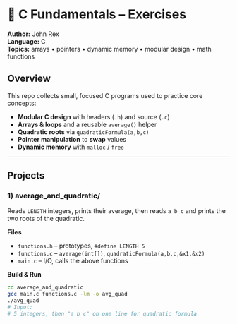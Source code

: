 # 🧰 C Fundamentals – Exercises

**Author:** John Rex  
**Language:** C  
**Topics:** arrays • pointers • dynamic memory • modular design • math functions

## Overview
This repo collects small, focused C programs used to practice core concepts:

- **Modular C design** with headers (`.h`) and source (`.c`)
- **Arrays & loops** and a reusable `average()` helper
- **Quadratic roots** via `quadraticFormula(a,b,c)`
- **Pointer manipulation** to **swap** values
- **Dynamic memory** with `malloc` / `free`

---

## Projects

### 1) average_and_quadratic/
Reads `LENGTH` integers, prints their average, then reads `a b c` and prints the two roots of the quadratic.

**Files**
- `functions.h` – prototypes, `#define LENGTH 5`
- `functions.c` – `average(int[])`, `quadraticFormula(a,b,c,&x1,&x2)`
- `main.c` – I/O, calls the above functions

**Build & Run**
```bash
cd average_and_quadratic
gcc main.c functions.c -lm -o avg_quad
./avg_quad
# Input:
# 5 integers, then "a b c" on one line for quadratic formula
